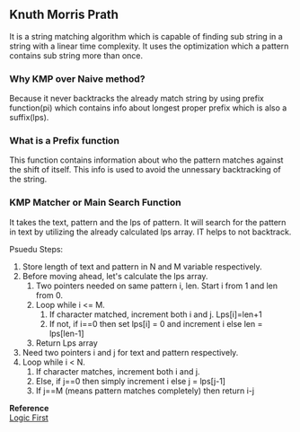 ## Knuth Morris Prath
It is a string matching algorithm which is capable of finding sub string in a string with a linear time complexity. It uses the optimization which a pattern contains sub string more than once.

### Why KMP over Naive method?
Because it never backtracks the already match string by using prefix function(pi) which contains info about longest proper prefix which is also a suffix(lps).

### What is a Prefix function
This function contains information about who the pattern matches against the shift of itself. This info is used to avoid the unnessary backtracking of the string.

### KMP Matcher or Main Search Function
It takes the text, pattern and the lps of pattern. It will search for the pattern in text by utilizing the already calculated lps array. IT helps to not backtrack.

Psuedu Steps:  
1. Store length of text and pattern in N and M variable respectively.
2. Before moving ahead, let's calculate the lps array.  
   1. Two pointers needed on same pattern i, len. Start i from 1 and len from 0.
   2. Loop while i <= M.  
      1. If character matched, increment both i and j. Lps[i]=len+1
      2. If not, if i==0 then set lps[i] = 0 and increment i else len = lps[len-1]
   3. Return Lps array
3. Need two pointers i and j for text and pattern respectively.
4. Loop while i < N.
   1. If character matches, increment both i and j.
   2. Else, if j==0 then simply increment i else j = lps[j-1]
   3. If j==M (means pattern matches completely) then return i-j


**Reference**  
[Logic First](https://www.youtube.com/watch?v=4jY57Ehc14Y)